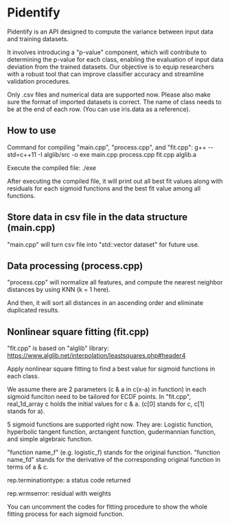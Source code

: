 # Pidentify

Pidentify is an API designed to compute the variance between input data and training datasets. 

It involves introducing a "p-value" component, which will contribute to determining the p-value for each class, enabling the evaluation of input data deviation from the trained datasets. Our objective is to equip researchers with a robust tool that can improve classifier accuracy and streamline validation procedures.

Only .csv files and numerical data are supported now. Please also make sure the format of imported datasets is correct. The name of class needs to be at the end of each row. (You can use iris.data as a reference).

## How to use

Command for compiling "main.cpp", "process.cpp", and "fit.cpp": g++ --std=c++11 -I alglib/src -o exe main.cpp process.cpp fit.cpp alglib.a

Execute the compiled file: ./exe

After executing the compiled file, it will print out all best fit values along with residuals for each sigmoid functions and the best fit value among all functions.

## Store data in csv file in the data structure (main.cpp)

"main.cpp" will turn csv file into "std::vector<ClassMember> dataset" for future use.

## Data processing (process.cpp)

"process.cpp" will normalize all features, and compute the nearest neighbor distances by using KNN (k = 1 here).

And then, it will sort all distances in an ascending order and eliminate duplicated results.

## Nonlinear square fitting (fit.cpp)

"fit.cpp" is based on "alglib" library: https://www.alglib.net/interpolation/leastsquares.php#header4

Apply nonlinear square fitting to find a best value for sigmoid functions in each class.

We assume there are 2 parameters (c & a in c(x-a) in function) in each sigmoid funciton need to be tailored for ECDF points. In "fit.cpp", real_1d_array c holds the initial values for c & a. (c[0] stands for c, c[1] stands for a).

5 sigmoid functions are supported right now. They are: Logistic function, hyperbolic tangent function, arctangent function, gudermannian function, and simple algebraic function.

"function name_f" (e.g. logistic_f) stands for the original function. "function name_fd" stands for the derivative of the corresponding original function in terms of a & c.

rep.terminationtype: a status code returned

rep.wrmserror: residual with weights

You can uncomment the codes for fitting procedure to show the whole fitting process for each sigmoid function.
